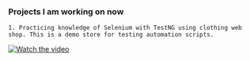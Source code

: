 ### Projects I am working on now

    1. Practicing knowledge of Selenium with TestNG using clothing web shop. This is a demo store for testing automation scripts.


   [![Watch the video](https://img.youtube.com/vi/1HJ_Dg9aY8U/hqdefault.jpg)](https://www.youtube.com/watch?v=1HJ_Dg9aY8U)
